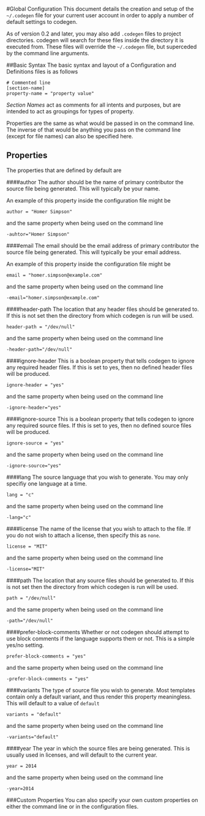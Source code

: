 #Global Configuration
This document details the creation and setup of the `~/.codegen` file for your current user account in order to apply a number of default settings to codegen.

As of version 0.2 and later, you may also add `.codegen` files to project directories. codegen will search for these
files inside the directory it is executed from. These files will override the `~/.codegen` file, but superceded by
the command line arguments.

##Basic Syntax
The basic syntax and layout of a Configuration and Definitions files is as follows

    # Commented line
    [section-name]
    property-name = "property value"

*Section Names* act as comments for all intents and purposes, but are intended to act as groupings for types of property.

Properties are the same as what would be passed in on the command line. The inverse of that would be anything you pass on the command line (except for file names) can also be specified here.

## Properties
The properties that are defined by default are

####author
The author should be the name of primary contributor the source file being generated. This will typically be your name.

An example of this property inside the configuration file might be

    author = "Homer Simpson"

and the same property when being used on the command line

    -auhtor="Homer Simpson"

####email
The email should be the email address of primary contributor the source file being generated. This will typically be your email address.

An example of this property inside the configuration file might be

    email = "homer.simpson@example.com"

and the same property when being used on the command line

    -email="homer.simpson@example.com"

####header-path
The location that any header files should be generated to. If this is not set then the directory from which codegen is run will be used.

    header-path = "/dev/null"

and the same property when being used on the command line

    -header-path="/dev/null"

####ignore-header
This is a boolean property that tells codegen to ignore any required header files. If this is set to yes, then no defined header files will be produced.

    ignore-header = "yes"

and the same property when being used on the command line

    -ignore-header="yes"

####ignore-source
This is a boolean property that tells codegen to ignore any required source files. If this is set to yes, then no defined source files will be produced.

    ignore-source = "yes"

and the same property when being used on the command line

    -ignore-source="yes"

####lang
The source language that you wish to generate. You may only specifiy one language at a time.

    lang = "c"

and the same property when being used on the command line

    -lang="c"

####license
The name of the license that you wish to attach to the file. If you do not wish to attach a license, then specify this as `none`.

    license = "MIT"

and the same property when being used on the command line

    -license="MIT"

####path
The location that any source files should be generated to. If this is not set then the directory from which codegen is run will be used.

    path = "/dev/null"

and the same property when being used on the command line

    -path="/dev/null"

####prefer-block-comments
Whether or not codegen should attempt to use block comments if the language supports them or not. This is a simple yes/no setting.
    
    prefer-block-comments = "yes"

and the same property when being used on the command line

    -prefer-block-comments = "yes"

####variants
The type of source file you wish to generate. Most templates contain only a default variant, and thus render this property meaningless. This will default to a value of `default`

    variants = "default"

and the same property when being used on the command line

    -variants="default"

####year
The year in which the source files are being generated. This is usually used in licenses, and will default to the current year.

    year = 2014

and the same property when being used on the command line

    -year=2014


###Custom Properties
You can also specify your own custom properties on either the command line or in the configuration files.
